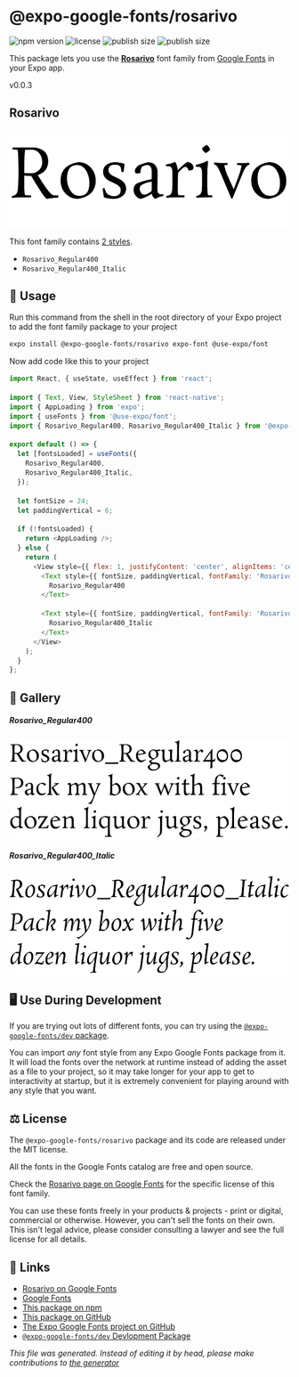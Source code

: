 # @expo-google-fonts/rosarivo

![npm version](https://flat.badgen.net/npm/v/@expo-google-fonts/rosarivo)
![license](https://flat.badgen.net/github/license/expo/google-fonts)
![publish size](https://flat.badgen.net/packagephobia/install/@expo-google-fonts/rosarivo)
![publish size](https://flat.badgen.net/packagephobia/publish/@expo-google-fonts/rosarivo)

This package lets you use the [**Rosarivo**](https://fonts.google.com/specimen/Rosarivo) font family from [Google Fonts](https://fonts.google.com/) in your Expo app.

v0.0.3

## Rosarivo

![Rosarivo](./font-family.png)

This font family contains [2 styles](#gallery).

- `Rosarivo_Regular400`
- `Rosarivo_Regular400_Italic`

## 🔡 Usage

Run this command from the shell in the root directory of your Expo project to add the font family package to your project
```sh
expo install @expo-google-fonts/rosarivo expo-font @use-expo/font
```

Now add code like this to your project
```js
import React, { useState, useEffect } from 'react';

import { Text, View, StyleSheet } from 'react-native';
import { AppLoading } from 'expo';
import { useFonts } from '@use-expo/font';
import { Rosarivo_Regular400, Rosarivo_Regular400_Italic } from '@expo-google-fonts/rosarivo';

export default () => {
  let [fontsLoaded] = useFonts({
    Rosarivo_Regular400,
    Rosarivo_Regular400_Italic,
  });

  let fontSize = 24;
  let paddingVertical = 6;

  if (!fontsLoaded) {
    return <AppLoading />;
  } else {
    return (
      <View style={{ flex: 1, justifyContent: 'center', alignItems: 'center' }}>
        <Text style={{ fontSize, paddingVertical, fontFamily: 'Rosarivo_Regular400' }}>
          Rosarivo_Regular400
        </Text>

        <Text style={{ fontSize, paddingVertical, fontFamily: 'Rosarivo_Regular400_Italic' }}>
          Rosarivo_Regular400_Italic
        </Text>
      </View>
    );
  }
};

```

## 📖 Gallery

##### Rosarivo_Regular400
![Rosarivo_Regular400](./d5878b2fc902263df1fa49b327526cf9d20d935600e9d19b05ed00453639dd2e.ttf.png)

##### Rosarivo_Regular400_Italic
![Rosarivo_Regular400_Italic](./0decb12337d01f7da972a8999c759b44d150a6b4da6f78459c1fc7732df0e5ea.ttf.png)


## 🖥️ Use During Development

If you are trying out lots of different fonts, you can try using the [`@expo-google-fonts/dev` package](https://github.com/expo/google-fonts/tree/master/font-packages/dev#readme).

You can import *any* font style from any Expo Google Fonts package from it. It will load the fonts
over the network at runtime instead of adding the asset as a file to your project, so it may take longer
for your app to get to interactivity at startup, but it is extremely convenient
for playing around with any style that you want.

## ⚖️ License

The `@expo-google-fonts/rosarivo` package and its code are released under the MIT license.

All the fonts in the Google Fonts catalog are free and open source.

Check the [Rosarivo page on Google Fonts](https://fonts.google.com/specimen/Rosarivo) for the specific license of this font family.

You can use these fonts freely in your products & projects - print or digital, commercial or otherwise. However, you can't sell the fonts on their own. This isn't legal advice, please consider consulting a lawyer and see the full license for all details.

## 🔗 Links

- [Rosarivo on Google Fonts](https://fonts.google.com/specimen/Rosarivo)
- [Google Fonts](https://fonts.google.com/)
- [This package on npm](https://www.npmjs.com/package/@expo-google-fonts/rosarivo)
- [This package on GitHub](https://github.com/expo/google-fonts/tree/master/font-packages/rosarivo)
- [The Expo Google Fonts project on GitHub](https://github.com/expo/google-fonts)
- [`@expo-google-fonts/dev` Devlopment Package](https://github.com/expo/google-fonts/tree/master/font-packages/dev)


*This file was generated. Instead of editing it by head, please make contributions to [the generator](https://github.com/expo/google-fonts/tree/master/packages/generator)*
